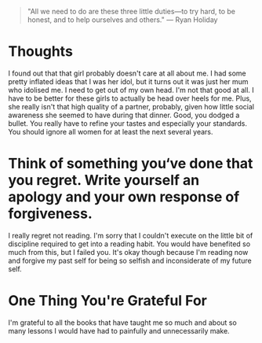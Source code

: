 
> \"All we need to do are these three little duties—to try hard, to be honest, and to help ourselves and others.\" — Ryan Holiday

# Thoughts
I found out that that girl probably doesn't care at all about me. I had some pretty inflated ideas that I was her idol, but it turns out it was just her mum who idolised me. I need to get out of my own head. I'm not that good at all. I have to be better for these girls to actually be head over heels for me. Plus, she really isn't that high quality of a partner, probably, given how little social awareness she seemed to have during that dinner. Good, you dodged a bullet. You really have to refine your tastes and especially your standards. You should ignore all women for at least the next several years.

# Think of something you‘ve done that you regret. Write yourself an apology and your own response of forgiveness.
I really regret not reading. I'm sorry that I couldn't execute on the little bit of discipline required to get into a reading habit. You would have benefited so much from this, but I failed you. It's okay though because I'm reading now and forgive my past self for being so selfish and inconsiderate of my future self.

# One Thing You're Grateful For
I'm grateful to all the books that have taught me so much and about so many lessons I would have had to painfully and unnecessarily make.
